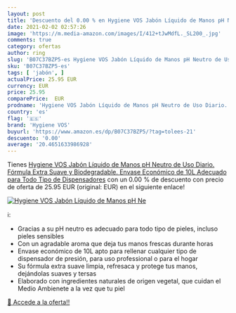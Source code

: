 ```yaml
---
layout: post
title: 'Descuento del 0.00 % en Hygiene VOS Jabón Líquido de Manos pH Ne'
date: 2021-02-02 02:57:26
image: 'https://m.media-amazon.com/images/I/412+tJwMdfL._SL200_.jpg'
comments: true
category: ofertas
author: ring
slug: 'B07C37BZP5-es Hygiene VOS Jabón Líquido de Manos pH Neutro de Uso...'
sku: 'B07C37BZP5-es'
tags: [ 'jabón', ]
actualPrice: 25.95 EUR
currency: EUR
price: 25.95
comparePrice:  EUR
prodname: 'Hygiene VOS Jabón Líquido de Manos pH Neutro de Uso Diario. Fórmula Extra Suave y Biodegradable. Envase Económico de 10L  Adecuado para Todo Tipo de Dispensadores'
country: 'es'
flag: '🇪🇸'
brand: 'Hygiene VOS'
buyurl: 'https://www.amazon.es/dp/B07C37BZP5/?tag=tolees-21'
descuento: '0.00'
average: '20.4651633986928'
---
```


Tienes [Hygiene VOS Jabón Líquido de Manos pH Neutro de Uso Diario. Fórmula Extra Suave y Biodegradable. Envase Económico de 10L  Adecuado para Todo Tipo de Dispensadores](https://www.amazon.es/dp/B07C37BZP5/?tag=tolees-21) con un 0.00 % de descuento con precio de oferta de 25.95 EUR (original:  EUR) en el siguiente enlace!

[![Hygiene VOS Jabón Líquido de Manos pH Ne](https://m.media-amazon.com/images/I/412+tJwMdfL._SL200_.jpg)](https://www.amazon.es/dp/B07C37BZP5/?tag=tolees-21)

ℹ️:

- Gracias a su pH neutro es adecuado para todo tipo de pieles, incluso pieles sensibles
- Con un agradable aroma que deja tus manos frescas durante horas
- Envase económico de 10L apto para rellenar cualquier tipo de dispensador de presión, para uso professional o para el hogar
- Su fórmula extra suave limpia, refresaca y protege tus manos, dejándolas suaves y tersas
- Elaborado con ingredientes naturales de origen vegetal, que cuidan el Medio Ambienete a la vez que tu piel

[🛒 Accede a la oferta!!](https://www.amazon.es/dp/B07C37BZP5/?tag=tolees-21)
